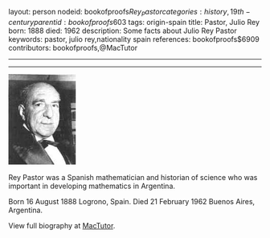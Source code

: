 layout: person
nodeid: bookofproofs$Rey_Pastor
categories: history,19th-century
parentid: bookofproofs$603
tags: origin-spain
title: Pastor, Julio Rey
born: 1888
died: 1962
description: Some facts about Julio Rey Pastor
keywords: pastor, julio rey,nationality spain
references: bookofproofs$6909
contributors: bookofproofs,@MacTutor

---


---

![Rey_Pastor.jpg](https://github.com/bookofproofs/bookofproofs.github.io/blob/main/_sources/_assets/images/portraits/Rey_Pastor.jpg?raw=true)

Rey Pastor was a Spanish mathematician and historian of science who was important in developing mathematics in Argentina.

Born 16 August 1888 Logrono, Spain. Died 21 February 1962 Buenos Aires, Argentina.


View full biography at [MacTutor](https://mathshistory.st-andrews.ac.uk/Biographies/Rey_Pastor/).
